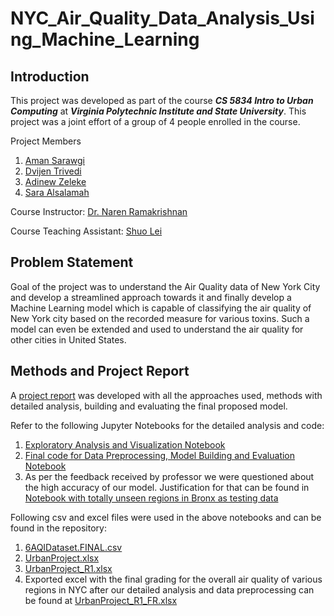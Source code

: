 # NYC_Air_Quality_Data_Analysis_Using_Machine_Learning

## Introduction

This project was developed as part of the course ***CS 5834 Intro to Urban Computing*** at ***Virginia Polytechnic Institute and State University***. This project was a joint effort of a group of 4 people enrolled in the course.

Project Members
1. [Aman Sarawgi](amansarawgi@vt.edu)
2. [Dvijen Trivedi](tdvijenmahesh20@vt.edu)
3. [Adinew Zeleke](azeleke@vt.edu)
4. [Sara Alsalamah](salsalamah@vt.edu)

Course Instructor: [Dr. Naren Ramakrishnan](https://people.cs.vt.edu/naren/)

Course Teaching Assistant: [Shuo Lei](slei@vt.edu)

## Problem Statement

Goal of the project was to understand the Air Quality data of New York City and develop a streamlined approach towards it and finally develop a Machine Learning model which is capable of classifying the air quality of New York city based on the recorded measure for various toxins. Such a model can even be extended and used to understand the air quality for other cities in United States.

## Methods and Project Report

A [project report](Urban_Computing_Final_Project_Report.pdf) was developed with all the approaches used, methods with detailed analysis, building and evaluating the final proposed model.

Refer to the following Jupyter Notebooks for the detailed analysis and code:
1. [Exploratory Analysis and Visualization Notebook](CS5834_NYC%20Air%20Quality%20Exploratory%20Data%20Analysis.Assessments_ML_R1.ipynb)
2. [Final code for Data Preprocessing, Model Building and Evaluation Notebook](Urban_project_2.ipynb)
3. As per the feedback received by professor we were questioned about the high accuracy of our model. Justification for that can be found in [Notebook with totally unseen regions in Bronx as testing data](Urban_project_4.ipynb)

Following csv and excel files were used in the above notebooks and can be found in the repository:
1. [6AQIDataset.FINAL.csv](6AQIDataset.FINAL.csv)
2. [UrbanProject.xlsx](UrbanProject.xlsx)
3. [UrbanProject_R1.xlsx](UrbanProject_R1.xlsx)
4. Exported excel with the final grading for the overall air quality of various regions in NYC after our detailed analysis and data preprocessing can be found at [UrbanProject_R1_FR.xlsx](UrbanProject_R1_FR.xlsx)